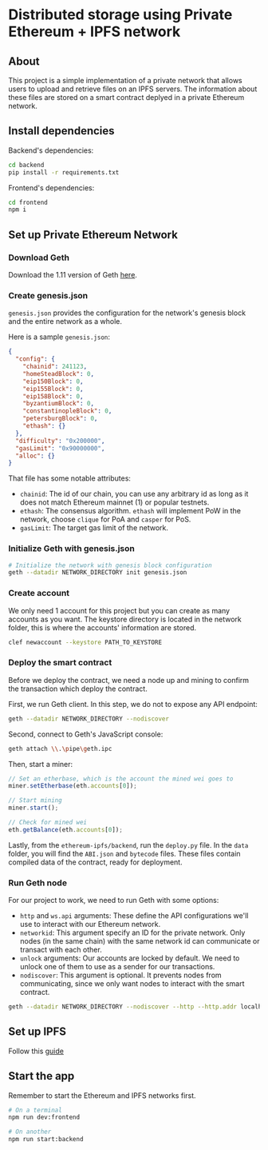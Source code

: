 # Distributed storage using Private Ethereum + IPFS network

## About
This project is a simple implementation of a private network that allows users to upload and retrieve files on an IPFS servers. The information about these files are stored on a smart contract deplyed in a private Ethereum network.

## Install dependencies

Backend's dependencies:
```bash
cd backend
pip install -r requirements.txt
```
Frontend's dependencies:
```bash
cd frontend
npm i
```

## Set up Private Ethereum Network

### Download Geth

Download the 1.11 version of Geth [here](https://geth.ethereum.org/downloads).

### Create genesis.json

`genesis.json` provides the configuration for the network's genesis block and the entire network as a whole.

Here is a sample `genesis.json`:
```json
{
  "config": {
    "chainid": 241123,
    "homeSteadBlock": 0,
    "eip150Block": 0,
    "eip155Block": 0,
    "eip158Block": 0,
    "byzantiumBlock": 0,
    "constantinopleBlock": 0,
    "petersburgBlock": 0,
    "ethash": {}
  },
  "difficulty": "0x200000",
  "gasLimit": "0x90000000",
  "alloc": {}
}
```

That file has some notable attributes:
- `chainid`: The id of our chain, you can use any arbitrary id as long as it does not match Ethereum mainnet (1) or popular testnets.
- `ethash`: The consensus algorithm. `ethash` will implement PoW in the network, choose `clique` for PoA and `casper` for PoS.
- `gasLimit`: The target gas limit of the network.

### Initialize Geth with genesis.json

```bash
# Initialize the network with genesis block configuration
geth --datadir NETWORK_DIRECTORY init genesis.json
```

### Create account


We only need 1 account for this project but you can create as many accounts as you want. The keystore directory is located in the network folder, this is where the accounts' information are stored. 

```bash
clef newaccount --keystore PATH_TO_KEYSTORE
```
### Deploy the smart contract
Before we deploy the contract, we need a node up and mining to confirm the transaction which deploy the contract.

First, we run Geth client. In this step, we do not to expose any API endpoint:
```bash
geth --datadir NETWORK_DIRECTORY --nodiscover
```

Second, connect to Geth's JavaScript console:
```bash
geth attach \\.\pipe\geth.ipc
```
Then, start a miner:
```JavaScript
// Set an etherbase, which is the account the mined wei goes to
miner.setEtherbase(eth.accounts[0]);

// Start mining
miner.start();

// Check for mined wei
eth.getBalance(eth.accounts[0]);
```
Lastly, from the `ethereum-ipfs/backend`, run the `deploy.py` file. In the `data` folder, you will find the `ABI.json` and `bytecode` files. These files contain compiled data of the contract, ready for deployment.

### Run Geth node

For our project to work, we need to run Geth with some options:
- `http` and `ws.api` arguments: These define the API configurations we'll use to interact with our Ethereum network.
- `networkid`: This argument specify an ID for the private network. Only nodes (in the same chain) with the same network id can communicate or transact with each other.
- `unlock` arguments: Our accounts are locked by default. We need to unlock one of them to use as a sender for our transactions.
- `nodiscover`: This argument is optional. It prevents nodes from communicating, since we only want nodes to interact with the smart contract.

```bash
geth --datadir NETWORK_DIRECTORY --nodiscover --http --http.addr localhost --http.port 8545 --http.corsdomain=* --http.api web3,eth,debug,personal,net --ws.api web3,eth,debug,personal,net --networkid 241123 --allow-insecure-unlock --unlock ACCOUNT --password PASSWORD_FILE
```

## Set up IPFS

Follow this [guide](https://medium.com/@s_van_laar/deploy-a-private-ipfs-network-on-ubuntu-in-5-steps-5aad95f7261b)

## Start the app

Remember to start the Ethereum and IPFS networks first.

```bash
# On a terminal
npm run dev:frontend

# On another
npm run start:backend
```

